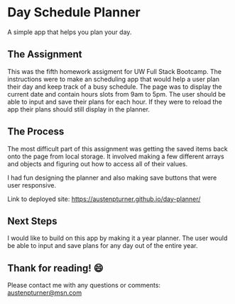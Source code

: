 # Day Schedule Planner
A simple app that helps you plan your day.

## The Assignment
This was the fifth homework assigment for UW Full Stack Bootcamp. The instructions were to make an scheduling app that would help a user plan their day and keep track of a busy schedule. The page was to display the current date and contain hours slots from 9am to 5pm. The user should be able to input and save their plans for each hour. If they were to reload the app their plans should still display in the planner. 

## The Process
The most difficult part of this assignment was getting the saved items back onto the page from local storage. It involved making a few different arrays and objects and figuring out how to access all of their values. 

I had fun designing the planner and also making save buttons that were user responsive.

Link to deployed site: https://austenpturner.github.io/day-planner/

## Next Steps
I would like to build on this app by making it a year planner. The user would be able to input and save plans for any day out of the entire year.

## Thank for reading! :smile:
Please contact me with any questions or comments: austenpturner@msn.com
